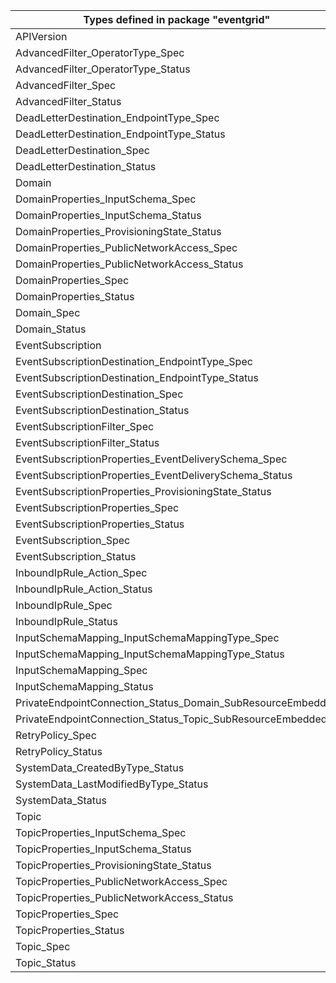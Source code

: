 | Types defined in package "eventgrid"                        | v1alpha1api20200601 |
|-------------------------------------------------------------|---------------------|
| APIVersion                                                  | v1alpha1api20200601 |
| AdvancedFilter_OperatorType_Spec                            | v1alpha1api20200601 |
| AdvancedFilter_OperatorType_Status                          | v1alpha1api20200601 |
| AdvancedFilter_Spec                                         | v1alpha1api20200601 |
| AdvancedFilter_Status                                       | v1alpha1api20200601 |
| DeadLetterDestination_EndpointType_Spec                     | v1alpha1api20200601 |
| DeadLetterDestination_EndpointType_Status                   | v1alpha1api20200601 |
| DeadLetterDestination_Spec                                  | v1alpha1api20200601 |
| DeadLetterDestination_Status                                | v1alpha1api20200601 |
| Domain                                                      | v1alpha1api20200601 |
| DomainProperties_InputSchema_Spec                           | v1alpha1api20200601 |
| DomainProperties_InputSchema_Status                         | v1alpha1api20200601 |
| DomainProperties_ProvisioningState_Status                   | v1alpha1api20200601 |
| DomainProperties_PublicNetworkAccess_Spec                   | v1alpha1api20200601 |
| DomainProperties_PublicNetworkAccess_Status                 | v1alpha1api20200601 |
| DomainProperties_Spec                                       | v1alpha1api20200601 |
| DomainProperties_Status                                     | v1alpha1api20200601 |
| Domain_Spec                                                 | v1alpha1api20200601 |
| Domain_Status                                               | v1alpha1api20200601 |
| EventSubscription                                           | v1alpha1api20200601 |
| EventSubscriptionDestination_EndpointType_Spec              | v1alpha1api20200601 |
| EventSubscriptionDestination_EndpointType_Status            | v1alpha1api20200601 |
| EventSubscriptionDestination_Spec                           | v1alpha1api20200601 |
| EventSubscriptionDestination_Status                         | v1alpha1api20200601 |
| EventSubscriptionFilter_Spec                                | v1alpha1api20200601 |
| EventSubscriptionFilter_Status                              | v1alpha1api20200601 |
| EventSubscriptionProperties_EventDeliverySchema_Spec        | v1alpha1api20200601 |
| EventSubscriptionProperties_EventDeliverySchema_Status      | v1alpha1api20200601 |
| EventSubscriptionProperties_ProvisioningState_Status        | v1alpha1api20200601 |
| EventSubscriptionProperties_Spec                            | v1alpha1api20200601 |
| EventSubscriptionProperties_Status                          | v1alpha1api20200601 |
| EventSubscription_Spec                                      | v1alpha1api20200601 |
| EventSubscription_Status                                    | v1alpha1api20200601 |
| InboundIpRule_Action_Spec                                   | v1alpha1api20200601 |
| InboundIpRule_Action_Status                                 | v1alpha1api20200601 |
| InboundIpRule_Spec                                          | v1alpha1api20200601 |
| InboundIpRule_Status                                        | v1alpha1api20200601 |
| InputSchemaMapping_InputSchemaMappingType_Spec              | v1alpha1api20200601 |
| InputSchemaMapping_InputSchemaMappingType_Status            | v1alpha1api20200601 |
| InputSchemaMapping_Spec                                     | v1alpha1api20200601 |
| InputSchemaMapping_Status                                   | v1alpha1api20200601 |
| PrivateEndpointConnection_Status_Domain_SubResourceEmbedded | v1alpha1api20200601 |
| PrivateEndpointConnection_Status_Topic_SubResourceEmbedded  | v1alpha1api20200601 |
| RetryPolicy_Spec                                            | v1alpha1api20200601 |
| RetryPolicy_Status                                          | v1alpha1api20200601 |
| SystemData_CreatedByType_Status                             | v1alpha1api20200601 |
| SystemData_LastModifiedByType_Status                        | v1alpha1api20200601 |
| SystemData_Status                                           | v1alpha1api20200601 |
| Topic                                                       | v1alpha1api20200601 |
| TopicProperties_InputSchema_Spec                            | v1alpha1api20200601 |
| TopicProperties_InputSchema_Status                          | v1alpha1api20200601 |
| TopicProperties_ProvisioningState_Status                    | v1alpha1api20200601 |
| TopicProperties_PublicNetworkAccess_Spec                    | v1alpha1api20200601 |
| TopicProperties_PublicNetworkAccess_Status                  | v1alpha1api20200601 |
| TopicProperties_Spec                                        | v1alpha1api20200601 |
| TopicProperties_Status                                      | v1alpha1api20200601 |
| Topic_Spec                                                  | v1alpha1api20200601 |
| Topic_Status                                                | v1alpha1api20200601 |
